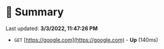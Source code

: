# 📖 Summary
Last updated: **3/3/2022, 11:47:26 PM**

- `GET` [https://google.com](https://google.com) - **Up** (140ms)
